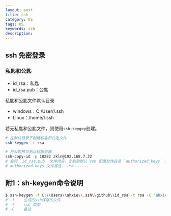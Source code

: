 ```yaml
---
layout: post
title: ssh
category: OS
tags: OS
keywords: ssh
description:
---
```


## ssh 免密登录

### 私匙和公匙

- id_rsa：私匙
- id_rsa.pub：公匙

私匙和公匙文件默认目录

- windows：C:/User/<username>/.ssh
- Linux：/home/<username>/.ssh

若无私匙和公匙文件，则使用`ssh-keygey`创建。

```bash
# 在默认目录下创建私匙和公匙文件
ssh-keygen -t rsa

# 将公匙拷贝到远程服务器
ssh-copy-id -p 18282 zkln@192.168.7.32
# 会将 `id_rsa.pub` 文件内容，复制到默认 ssh 配置文件目录 `authorized_keys` 文件中。
# authorized_keys 文件属性 `-rw-------`
```

## 附1：sh-keygen命令说明

```bash
$ ssh-keygen -f C:\\Users\\ahxie\\.ssh\\github\\id_rsa -t rsa -C "ahxieqi@163.com"
# -f    生成的ssh保存的文件
# -t    ssh 类型
# -C    备注
```
